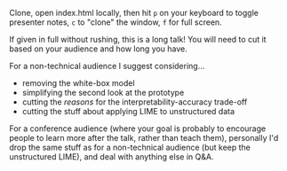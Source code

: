 Clone, open index.html locally, then hit `p` on your keyboard to toggle
presenter notes, `c` to "clone" the window, `f` for full screen.

If given in full without rushing, this is a long talk! You will need to cut it
based on your audience and how long you have.

For a non-technical audience I suggest considering...

 - removing the white-box model
 - simplifying the second look at the prototype
 - cutting the _reasons_ for the interpretability-accuracy trade-off
 - cutting the stuff about applying LIME to unstructured data

For a conference audience (where your goal is probably to encourage people to
learn more after the talk, rather than teach them), personally I'd drop the
same stuff as for a non-technical audience (but keep the unstructured LIME),
and deal with anything else in Q&A.
